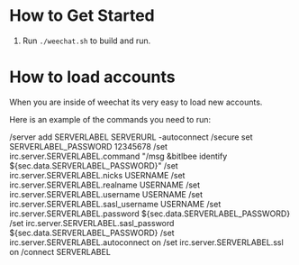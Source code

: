 # How to Get Started

1) Run `./weechat.sh` to build and run.

# How to load accounts
When you are inside of weechat its very easy to load new accounts.

Here is an example of the commands you need to run:

/server add SERVERLABEL SERVERURL -autoconnect
/secure set SERVERLABEL_PASSWORD 12345678
/set irc.server.SERVERLABEL.command "/msg &bitlbee identify ${sec.data.SERVERLABEL_PASSWORD}"
/set irc.server.SERVERLABEL.nicks USERNAME
/set irc.server.SERVERLABEL.realname USERNAME
/set irc.server.SERVERLABEL.username USERNAME
/set irc.server.SERVERLABEL.sasl_username USERNAME
/set irc.server.SERVERLABEL.password ${sec.data.SERVERLABEL_PASSWORD}
/set irc.server.SERVERLABEL.sasl_password ${sec.data.SERVERLABEL_PASSWORD}
/set irc.server.SERVERLABEL.autoconnect on
/set irc.server.SERVERLABEL.ssl on
/connect SERVERLABEL
